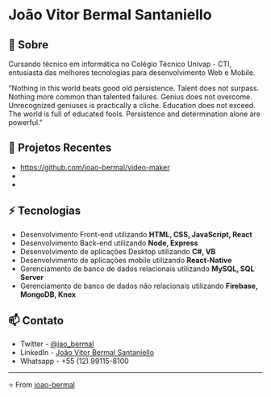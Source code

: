 # João Vitor Bermal Santaniello

## 🧐 Sobre
Cursando técnico em informática no Colégio Técnico Univap - CTI, entusiasta das melhores tecnologias para desenvolvimento Web e Mobile.

"Nothing in this world beats good old persistence. Talent does not surpass. Nothing more common than talented failures. Genius does not overcome. Unrecognized geniuses is practically a cliche. Education does not exceed. The world is full of educated fools. Persistence and determination alone are powerful."

## 🚀 Projetos Recentes

- https://github.com/joao-bermal/video-maker
-
-

## ⚡ Tecnologias
- Desenvolvimento Front-end utilizando **HTML, CSS, JavaScript, React**
- Desenvolvimento Back-end utilizando **Node, Express**
- Desenvolvimento de aplicações Desktop utilizando **C#, VB**
- Desenvolvimento de aplicações mobile utilizando **React-Native**
- Gerenciamento de banco de dados relacionais utilizando **MySQL, SQL Server**
- Gerenciamento de banco de dados não relacionais utilizando **Firebase, MongoDB, Knex**

## 📫 Contato
- Twitter - [@jao_bermal](https://twitter.com/jao_bermal)
- LinkedIn - [João Vitor Bermal Santaniello](https://www.linkedin.com/in/joão-vitor-bermal-santaniello-709a2a1b2)
- Whatsapp - +55 (12) 99115-8100

---
⭐️ From [joao-bermal](https://github.com/joao-bermal)

<!--
**joao-bermal/joao-bermal** is a ✨ _special_ ✨ repository because its `README.md` (this file) appears on your GitHub profile.

Here are some ideas to get you started:

- 🔭 I’m currently working on ...
- 🌱 I’m currently learning ...
- 👯 I’m looking to collaborate on ...
- 🤔 I’m looking for help with ...
- 💬 Ask me about ...
- 📫 How to reach me: ...
- 😄 Pronouns: ...
- ⚡ Fun fact: ...
-->
